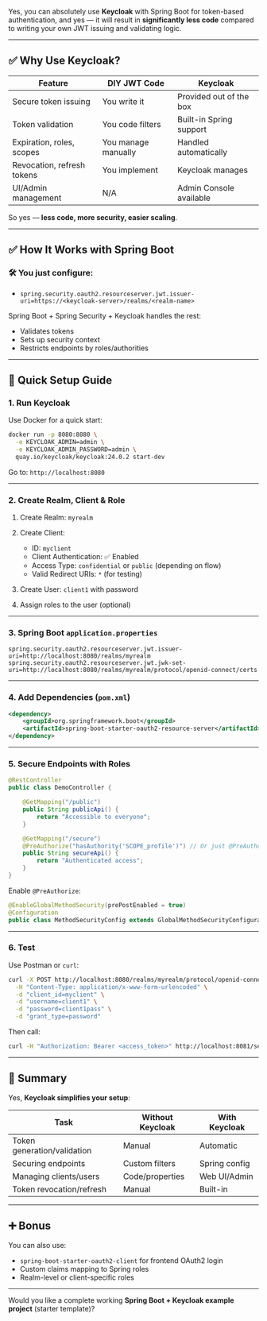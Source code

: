 Yes, you can absolutely use **Keycloak** with Spring Boot for token-based authentication, and yes — it will result in **significantly less code** compared to writing your own JWT issuing and validating logic.

---

## ✅ Why Use Keycloak?

| Feature                    | DIY JWT Code        | Keycloak                |
| -------------------------- | ------------------- | ----------------------- |
| Secure token issuing       | You write it        | Provided out of the box |
| Token validation           | You code filters    | Built-in Spring support |
| Expiration, roles, scopes  | You manage manually | Handled automatically   |
| Revocation, refresh tokens | You implement       | Keycloak manages        |
| UI/Admin management        | N/A                 | Admin Console available |

So yes — **less code, more security, easier scaling**.

---

## ✅ How It Works with Spring Boot

### 🛠️ You just configure:

* `spring.security.oauth2.resourceserver.jwt.issuer-uri=https://<keycloak-server>/realms/<realm-name>`

Spring Boot + Spring Security + Keycloak handles the rest:

* Validates tokens
* Sets up security context
* Restricts endpoints by roles/authorities

---

## 🧰 Quick Setup Guide

### 1. **Run Keycloak**

Use Docker for a quick start:

```bash
docker run -p 8080:8080 \
  -e KEYCLOAK_ADMIN=admin \
  -e KEYCLOAK_ADMIN_PASSWORD=admin \
  quay.io/keycloak/keycloak:24.0.2 start-dev
```

Go to: `http://localhost:8080`

---

### 2. **Create Realm, Client & Role**

1. Create Realm: `myrealm`
2. Create Client:

   * ID: `myclient`
   * Client Authentication: ✅ Enabled
   * Access Type: `confidential` or `public` (depending on flow)
   * Valid Redirect URIs: `*` (for testing)
3. Create User: `client1` with password
4. Assign roles to the user (optional)

---

### 3. **Spring Boot `application.properties`**

```properties
spring.security.oauth2.resourceserver.jwt.issuer-uri=http://localhost:8080/realms/myrealm
spring.security.oauth2.resourceserver.jwt.jwk-set-uri=http://localhost:8080/realms/myrealm/protocol/openid-connect/certs
```

---

### 4. **Add Dependencies (`pom.xml`)**

```xml
<dependency>
    <groupId>org.springframework.boot</groupId>
    <artifactId>spring-boot-starter-oauth2-resource-server</artifactId>
</dependency>
```

---

### 5. **Secure Endpoints with Roles**

```java
@RestController
public class DemoController {

    @GetMapping("/public")
    public String publicApi() {
        return "Accessible to everyone";
    }

    @GetMapping("/secure")
    @PreAuthorize("hasAuthority('SCOPE_profile')") // Or just @PreAuthorize("isAuthenticated()")
    public String secureApi() {
        return "Authenticated access";
    }
}
```

Enable `@PreAuthorize`:

```java
@EnableGlobalMethodSecurity(prePostEnabled = true)
@Configuration
public class MethodSecurityConfig extends GlobalMethodSecurityConfiguration {}
```

---

### 6. **Test**

Use Postman or `curl`:

```bash
curl -X POST http://localhost:8080/realms/myrealm/protocol/openid-connect/token \
  -H "Content-Type: application/x-www-form-urlencoded" \
  -d "client_id=myclient" \
  -d "username=client1" \
  -d "password=client1pass" \
  -d "grant_type=password"
```

Then call:

```bash
curl -H "Authorization: Bearer <access_token>" http://localhost:8081/secure
```

---

## 🔑 Summary

Yes, **Keycloak simplifies your setup**:

| Task                        | Without Keycloak | With Keycloak |
| --------------------------- | ---------------- | ------------- |
| Token generation/validation | Manual           | Automatic     |
| Securing endpoints          | Custom filters   | Spring config |
| Managing clients/users      | Code/properties  | Web UI/Admin  |
| Token revocation/refresh    | Manual           | Built-in      |

---

## ➕ Bonus

You can also use:

* `spring-boot-starter-oauth2-client` for frontend OAuth2 login
* Custom claims mapping to Spring roles
* Realm-level or client-specific roles

---

Would you like a complete working **Spring Boot + Keycloak example project** (starter template)?

